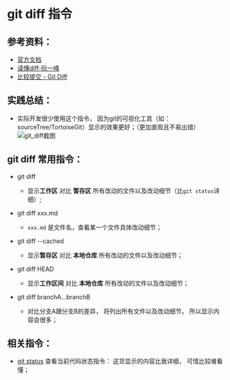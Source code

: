 # git diff 指令

## 参考资料：
* [官方文档](https://git-scm.com/docs/git-diff)
* [读懂diff-阮一峰](http://www.ruanyifeng.com/blog/2012/08/how_to_read_diff.html)
* [比较提交 - Git Diff](http://gitbook.liuhui998.com/3_5.html)

## 实践总结：
* 实际开发很少使用这个指令， 因为git的可视化工具（如：sourceTree/TortoiseGit）显示的效果更好；（更加直观且不易出错）
![git_diff截图](https://github.com/wteam-xq/testGit/blob/master/learn_log/log_img/git_diff_s1.png)

## git diff 常用指令：
* git diff
	* 显示**工作区** 对比 **暂存区** 所有改动的文件以及改动细节（比`git status`详细）;

* git diff xxx.md
	* `xxx.md` 是文件名，查看某一个文件具体改动细节；

* git diff --cached
	* 显示**暂存区** 对比 **本地仓库** 所有改动的文件以及改动细节；

* git diff HEAD
	* 显示**工作区间** 对比 **本地仓库** 所有改动的文件以及改动细节；

* git diff branchA...branchB
	* 对比分支A跟分支B的差异， 将列出所有文件以及改动细节， 所以显示内容会很多；

## 相关指令：
* [git status](https://github.com/wteam-xq/testGit/blob/master/learn_log/git_status.md) 查看当前代码状态指令： 这货显示的内容比我详细， 可惜比较难看懂；
